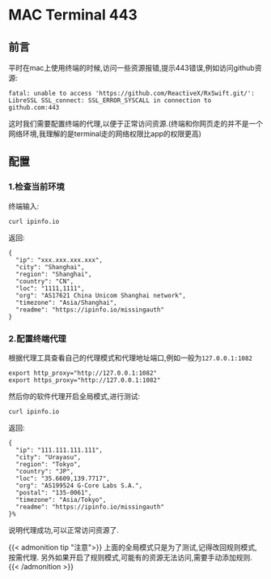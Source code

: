 # MAC Terminal 443

<!--more-->
## 前言

平时在mac上使用终端的时候,访问一些资源报错,提示443错误,例如访问github资源:

```shell
fatal: unable to access 'https://github.com/ReactiveX/RxSwift.git/':
LibreSSL SSL_connect: SSL_ERROR_SYSCALL in connection to github.com:443
```

这时我们需要配置终端的代理,以便于正常访问资源.(终端和你网页走的并不是一个网络环境,我理解的是terminal走的网络权限比app的权限更高)
## 配置

### 1.检查当前环境

终端输入:

```shell
curl ipinfo.io
```

返回:<br>

```shell
{
  "ip": "xxx.xxx.xxx.xxx",
  "city": "Shanghai",
  "region": "Shanghai",
  "country": "CN",
  "loc": "1111,1111",
  "org": "AS17621 China Unicom Shanghai network",
  "timezone": "Asia/Shanghai",
  "readme": "https://ipinfo.io/missingauth"
}
```

### 2.配置终端代理

根据代理工具查看自己的代理模式和代理地址端口,例如一般为`127.0.0.1:1082`<br>

```shell
export http_proxy="http://127.0.0.1:1082"
export https_proxy="http://127.0.0.1:1082"
```

然后你的软件代理开启全局模式,进行测试:<br>

```shell
curl ipinfo.io
```

返回:<br>

```shell
{
  "ip": "111.111.111.111",
  "city": "Urayasu",
  "region": "Tokyo",
  "country": "JP",
  "loc": "35.6609,139.7717",
  "org": "AS199524 G-Core Labs S.A.",
  "postal": "135-0061",
  "timezone": "Asia/Tokyo",
  "readme": "https://ipinfo.io/missingauth"
}%
```

说明代理成功,可以正常访问资源了.

{{< admonition tip "注意">}}
上面的全局模式只是为了测试,记得改回规则模式,按需代理. 另外如果开启了规则模式,可能有的资源无法访问,需要手动添加规则.
{{< /admonition >}}

